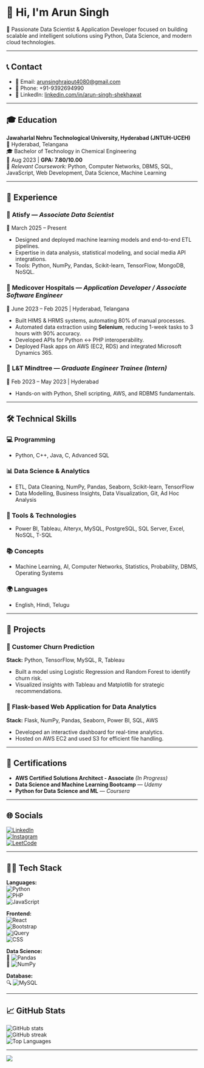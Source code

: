 # 👋 Hi, I'm Arun Singh

🎯 Passionate Data Scientist & Application Developer focused on building scalable and intelligent solutions using Python, Data Science, and modern cloud technologies.

---

## 📞 Contact

- 📧 Email: arunsinghrajput4080@gmail.com  
- 📱 Phone: +91-9392694990  
- 🔗 LinkedIn: [linkedin.com/in/arun-singh-shekhawat](https://www.linkedin.com/in/arun-singh-shekhawat)

---

## 🎓 Education

**Jawaharlal Nehru Technological University, Hyderabad (JNTUH-UCEH)**  
📍 Hyderabad, Telangana  
🎓 Bachelor of Technology in Chemical Engineering  
📅 Aug 2023 | **GPA: 7.80/10.00**  
📘 *Relevant Coursework:* Python, Computer Networks, DBMS, SQL, JavaScript, Web Development, Data Science, Machine Learning

---

## 💼 Experience

### 🔹 **Atisfy** — *Associate Data Scientist*  
📍 March 2025 – Present  
- Designed and deployed machine learning models and end-to-end ETL pipelines.  
- Expertise in data analysis, statistical modeling, and social media API integrations.  
- Tools: Python, NumPy, Pandas, Scikit-learn, TensorFlow, MongoDB, NoSQL.

### 🔹 **Medicover Hospitals** — *Application Developer / Associate Software Engineer*  
📍 June 2023 – Feb 2025 | Hyderabad, Telangana  
- Built HIMS & HRMS systems, automating 80% of manual processes.  
- Automated data extraction using **Selenium**, reducing 1-week tasks to 3 hours with 90% accuracy.  
- Developed APIs for Python ↔ PHP interoperability.  
- Deployed Flask apps on AWS (EC2, RDS) and integrated Microsoft Dynamics 365.

### 🔹 **L&T Mindtree** — *Graduate Engineer Trainee (Intern)*  
📍 Feb 2023 – May 2023 | Hyderabad  
- Hands-on with Python, Shell scripting, AWS, and RDBMS fundamentals.

---

## 🛠️ Technical Skills

### 💻 Programming
- Python, C++, Java, C, Advanced SQL

### 📊 Data Science & Analytics
- ETL, Data Cleaning, NumPy, Pandas, Seaborn, Scikit-learn, TensorFlow  
- Data Modelling, Business Insights, Data Visualization, Git, Ad Hoc Analysis

### 🧰 Tools & Technologies
- Power BI, Tableau, Alteryx, MySQL, PostgreSQL, SQL Server, Excel, NoSQL, T-SQL

### 📚 Concepts
- Machine Learning, AI, Computer Networks, Statistics, Probability, DBMS, Operating Systems

### 🌍 Languages
- English, Hindi, Telugu

---

## 🧠 Projects

### 📌 **Customer Churn Prediction**  
**Stack:** Python, TensorFlow, MySQL, R, Tableau  
- Built a model using Logistic Regression and Random Forest to identify churn risk.  
- Visualized insights with Tableau and Matplotlib for strategic recommendations.

### 📌 **Flask-based Web Application for Data Analytics**  
**Stack:** Flask, NumPy, Pandas, Seaborn, Power BI, SQL, AWS  
- Developed an interactive dashboard for real-time analytics.  
- Hosted on AWS EC2 and used S3 for efficient file handling.

---

## 📜 Certifications

- **AWS Certified Solutions Architect - Associate** *(In Progress)*  
- **Data Science and Machine Learning Bootcamp** — *Udemy*  
- **Python for Data Science and ML** — *Coursera*

---

## 🌐 Socials

[![LinkedIn](https://img.shields.io/badge/LinkedIn-%230077B5.svg?logo=linkedin&logoColor=white)](https://www.linkedin.com/in/arun-singh-shekhawat)  
[![Instagram](https://img.shields.io/badge/Instagram-%23E4405F.svg?logo=Instagram&logoColor=white)](https://www.instagram.com/mr.arunrajputh/)  
[![LeetCode](https://img.shields.io/badge/LeetCode-%23FFA116.svg?logo=leetcode&logoColor=white)](https://leetcode.com/arunsinghrajput4080/)

---

## 🧑‍💻 Tech Stack

**Languages:**  
![Python](https://img.shields.io/badge/python-⭐⭐⭐⭐-3670A0?style=plastic&logo=python&logoColor=ffdd54)  
![PHP](https://img.shields.io/badge/php-⭐⭐⭐-%23777BB4.svg?style=plastic&logo=php&logoColor=white)  
![JavaScript](https://img.shields.io/badge/javascript-⭐⭐⭐-%23323330.svg?style=plastic&logo=javascript&logoColor=%23F7DF1E)

**Frontend:**  
![React](https://img.shields.io/badge/react-%2320232a.svg?style=plastic&logo=react&logoColor=%2361DAFB)  
![Bootstrap](https://img.shields.io/badge/bootstrap-%23563D7C.svg?style=plastic&logo=bootstrap&logoColor=white)  
![jQuery](https://img.shields.io/badge/jquery-%230769AD.svg?style=plastic&logo=jquery&logoColor=white)  
![CSS](https://img.shields.io/badge/css-%231572B6.svg?style=plastic&logo=css3&logoColor=white)

**Data Science:**  
🐼 ![Pandas](https://img.shields.io/badge/pandas-%23150458.svg?style=plastic&logo=pandas&logoColor=white)  
🧮 ![NumPy](https://img.shields.io/badge/numpy-%23013243.svg?style=plastic&logo=numpy&logoColor=white)

**Database:**  
🔍 ![MySQL](https://img.shields.io/badge/mysql-%2300f.svg?style=plastic&logo=mysql&logoColor=white)

---

## 📈 GitHub Stats

![GitHub stats](https://github-readme-stats.vercel.app/api?username=ARUN28S12&show_icons=true&theme=dark&count_private=true)  
![GitHub streak](https://github-readme-streak-stats.herokuapp.com/?user=ARUN28S12&theme=dark)  
![Top Languages](https://github-readme-stats.vercel.app/api/top-langs/?username=ARUN28S12&layout=compact&theme=dark)

---

[![](https://visitcount.itsvg.in/api?id=ARUN28S12&icon=0&color=0)](https://visitcount.itsvg.in)

<!-- Created with ❤️ by Arun Singh -->
